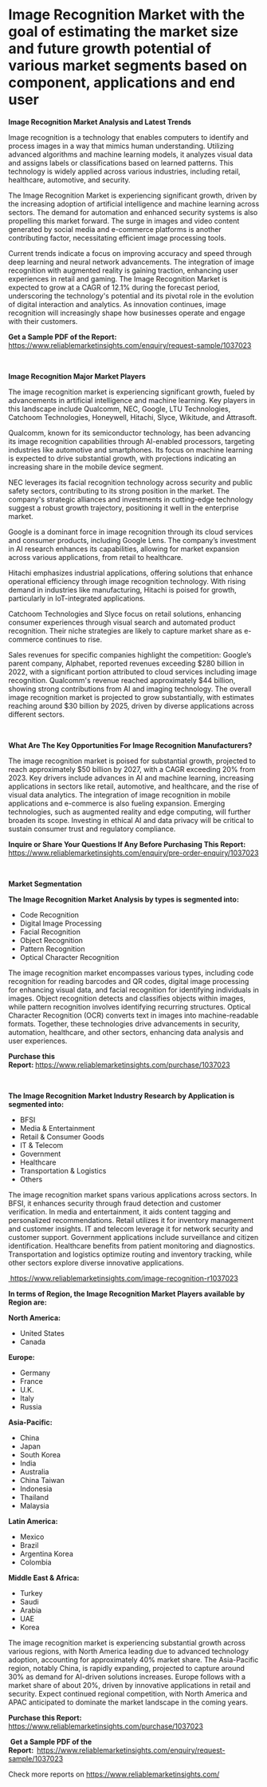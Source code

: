 <p><h1>Image Recognition Market with the goal of estimating the market size and future growth potential of various market segments based on component, applications and end user</h1></p><p><strong>Image Recognition Market Analysis and Latest Trends</strong></p>
<p><p>Image recognition is a technology that enables computers to identify and process images in a way that mimics human understanding. Utilizing advanced algorithms and machine learning models, it analyzes visual data and assigns labels or classifications based on learned patterns. This technology is widely applied across various industries, including retail, healthcare, automotive, and security.</p><p>The Image Recognition Market is experiencing significant growth, driven by the increasing adoption of artificial intelligence and machine learning across sectors. The demand for automation and enhanced security systems is also propelling this market forward. The surge in images and video content generated by social media and e-commerce platforms is another contributing factor, necessitating efficient image processing tools.</p><p>Current trends indicate a focus on improving accuracy and speed through deep learning and neural network advancements. The integration of image recognition with augmented reality is gaining traction, enhancing user experiences in retail and gaming. The Image Recognition Market is expected to grow at a CAGR of 12.1% during the forecast period, underscoring the technology's potential and its pivotal role in the evolution of digital interaction and analytics. As innovation continues, image recognition will increasingly shape how businesses operate and engage with their customers.</p></p>
<p><strong>Get a Sample PDF of the Report:&nbsp;</strong> <a href="https://www.reliablemarketinsights.com/enquiry/request-sample/1037023?utm_campaign=3188&utm_medium=2&utm_source=Github&utm_content=ia&utm_term=10032025&utm_id=image-recognition">https://www.reliablemarketinsights.com/enquiry/request-sample/1037023</a></p>
<p>&nbsp;</p>
<p><strong>Image Recognition Major Market Players</strong></p>
<p><p>The image recognition market is experiencing significant growth, fueled by advancements in artificial intelligence and machine learning. Key players in this landscape include Qualcomm, NEC, Google, LTU Technologies, Catchoom Technologies, Honeywell, Hitachi, Slyce, Wikitude, and Attrasoft.</p><p>Qualcomm, known for its semiconductor technology, has been advancing its image recognition capabilities through AI-enabled processors, targeting industries like automotive and smartphones. Its focus on machine learning is expected to drive substantial growth, with projections indicating an increasing share in the mobile device segment.</p><p>NEC leverages its facial recognition technology across security and public safety sectors, contributing to its strong position in the market. The company's strategic alliances and investments in cutting-edge technology suggest a robust growth trajectory, positioning it well in the enterprise market.</p><p>Google is a dominant force in image recognition through its cloud services and consumer products, including Google Lens. The company’s investment in AI research enhances its capabilities, allowing for market expansion across various applications, from retail to healthcare.</p><p>Hitachi emphasizes industrial applications, offering solutions that enhance operational efficiency through image recognition technology. With rising demand in industries like manufacturing, Hitachi is poised for growth, particularly in IoT-integrated applications.</p><p>Catchoom Technologies and Slyce focus on retail solutions, enhancing consumer experiences through visual search and automated product recognition. Their niche strategies are likely to capture market share as e-commerce continues to rise.</p><p>Sales revenues for specific companies highlight the competition: Google’s parent company, Alphabet, reported revenues exceeding $280 billion in 2022, with a significant portion attributed to cloud services including image recognition. Qualcomm's revenue reached approximately $44 billion, showing strong contributions from AI and imaging technology. The overall image recognition market is projected to grow substantially, with estimates reaching around $30 billion by 2025, driven by diverse applications across different sectors.</p></p>
<p>&nbsp;</p>
<p><strong>What Are The Key Opportunities For Image Recognition Manufacturers?</strong></p>
<p><p>The image recognition market is poised for substantial growth, projected to reach approximately $50 billion by 2027, with a CAGR exceeding 20% from 2023. Key drivers include advances in AI and machine learning, increasing applications in sectors like retail, automotive, and healthcare, and the rise of visual data analytics. The integration of image recognition in mobile applications and e-commerce is also fueling expansion. Emerging technologies, such as augmented reality and edge computing, will further broaden its scope. Investing in ethical AI and data privacy will be critical to sustain consumer trust and regulatory compliance.</p></p>
<p><strong>Inquire or Share Your Questions If Any Before Purchasing This Report:</strong> <a href="https://www.reliablemarketinsights.com/enquiry/pre-order-enquiry/1037023?utm_campaign=3188&utm_medium=2&utm_source=Github&utm_content=ia&utm_term=10032025&utm_id=image-recognition">https://www.reliablemarketinsights.com/enquiry/pre-order-enquiry/1037023</a></p>
<p>&nbsp;</p>
<p><strong>Market Segmentation</strong></p>
<p><strong>The Image Recognition Market Analysis by types is segmented into:</strong></p>
<p><ul><li>Code Recognition</li><li>Digital Image Processing</li><li>Facial Recognition</li><li>Object Recognition</li><li>Pattern Recognition</li><li>Optical Character Recognition</li></ul></p>
<p><p>The image recognition market encompasses various types, including code recognition for reading barcodes and QR codes, digital image processing for enhancing visual data, and facial recognition for identifying individuals in images. Object recognition detects and classifies objects within images, while pattern recognition involves identifying recurring structures. Optical Character Recognition (OCR) converts text in images into machine-readable formats. Together, these technologies drive advancements in security, automation, healthcare, and other sectors, enhancing data analysis and user experiences.</p></p>
<p><strong>Purchase this Report:&nbsp;</strong><a href="https://www.reliablemarketinsights.com/purchase/1037023?utm_campaign=3188&utm_medium=2&utm_source=Github&utm_content=ia&utm_term=10032025&utm_id=image-recognition">https://www.reliablemarketinsights.com/purchase/1037023</a></p>
<p>&nbsp;</p>
<p><strong>The Image Recognition Market Industry Research by Application is segmented into:</strong></p>
<p><ul><li>BFSI</li><li>Media & Entertainment</li><li>Retail & Consumer Goods</li><li>IT & Telecom</li><li>Government</li><li>Healthcare</li><li>Transportation & Logistics</li><li>Others</li></ul></p>
<p><p>The image recognition market spans various applications across sectors. In BFSI, it enhances security through fraud detection and customer verification. In media and entertainment, it aids content tagging and personalized recommendations. Retail utilizes it for inventory management and customer insights. IT and telecom leverage it for network security and customer support. Government applications include surveillance and citizen identification. Healthcare benefits from patient monitoring and diagnostics. Transportation and logistics optimize routing and inventory tracking, while other sectors explore diverse innovative applications.</p></p>
<p><a href="https://www.reliablemarketinsights.com/image-recognition-r1037023?utm_campaign=3188&utm_medium=2&utm_source=Github&utm_content=ia&utm_term=10032025&utm_id=image-recognition">&nbsp;https://www.reliablemarketinsights.com/image-recognition-r1037023</a></p>
<p><strong>In terms of Region, the Image Recognition Market Players available by Region are:</strong></p>
<p>
    <p> <strong> North America: </strong>
        <ul>
            <li>United States</li>
            <li>Canada</li>
        </ul>
        </p> 
    <p> <strong> Europe: </strong>
        <ul>
            <li>Germany</li>
            <li>France</li>
            <li>U.K.</li>
            <li>Italy</li>
            <li>Russia</li>
        </ul>
        </p> 
    <p> <strong> Asia-Pacific: </strong>
        <ul>
            <li>China</li>
            <li>Japan</li>
            <li>South Korea</li>
            <li>India</li>
            <li>Australia</li>
            <li>China Taiwan</li>
            <li>Indonesia</li>
            <li>Thailand</li>
            <li>Malaysia</li>
        </ul>
        </p> 
    <p> <strong> Latin America: </strong>
        <ul>
            <li>Mexico</li>
            <li>Brazil</li>
            <li>Argentina Korea</li>
            <li>Colombia</li>
        </ul>
        </p> 
    <p> <strong> Middle East & Africa: </strong>
        <ul>
            <li>Turkey</li>
            <li>Saudi</li>
            <li>Arabia</li>
            <li>UAE</li>
            <li>Korea</li>
        </ul>
    </p>
    </p>
<p><p>The image recognition market is experiencing substantial growth across various regions, with North America leading due to advanced technology adoption, accounting for approximately 40% market share. The Asia-Pacific region, notably China, is rapidly expanding, projected to capture around 30% as demand for AI-driven solutions increases. Europe follows with a market share of about 20%, driven by innovative applications in retail and security. Expect continued regional competition, with North America and APAC anticipated to dominate the market landscape in the coming years.</p></p>
<p><strong>Purchase this Report: </strong><a href="https://www.reliablemarketinsights.com/purchase/1037023?utm_campaign=3188&utm_medium=2&utm_source=Github&utm_content=ia&utm_term=10032025&utm_id=image-recognition">https://www.reliablemarketinsights.com/purchase/1037023</a></p>
<p>&nbsp;<strong>Get a Sample PDF of the Report:&nbsp;&nbsp;</strong><a href="https://www.reliablemarketinsights.com/enquiry/request-sample/1037023?utm_campaign=3188&utm_medium=2&utm_source=Github&utm_content=ia&utm_term=10032025&utm_id=image-recognition">https://www.reliablemarketinsights.com/enquiry/request-sample/1037023</a></p>
<p><strong></strong></p>
<p>Check more reports on <a href="https://www.reliablemarketinsights.com/?utm_campaign=3188&utm_medium=2&utm_source=Github&utm_content=ia&utm_term=10032025&utm_id=image-recognition">https://www.reliablemarketinsights.com/</a></p>